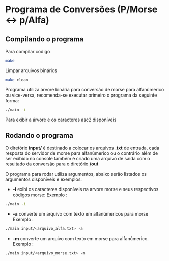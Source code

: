 # Programa de Conversões (P/Morse <-> p/Alfa)

##  Compilando o programa

Para compilar codigo
```bash
make 
``` 
Limpar arquivos binários
```bash
make clean
```

Programa utiliza árvore binária para conversão de morse para alfanúmerico ou vice-versa, recomenda-se executar primeiro o programa da seguinte forma:

```bash
./main -i
```
Para exibir a árvore e os caracteres asc2 disponíveis

## Rodando o programa

O diretório **input/** é destinado a colocar os arquivos **.txt** de entrada, cada resposta do servidor de morse para alfanúmerico ou o contrário além de ser exibido no console também é criado uma arquivo de saída com o resultado da conversão para o diretório **/out** 

O programa para rodar utiliza argumentos, abaixo serão listados os argumentos disponíveis e exemplos:
- **-i** exibi os caracteres disponíveis na arvore morse e seus respectivos códigos morse:
Exemplo :
```bash
./main -i
```
- **-a** converte um arquivo com texto em alfanúmericos para morse
Exemplo :
```bash
./main input/<arquivo_alfa.txt> -a
```
- **-m** converte um arquivo com texto em morse para alfanúmerico.
Exemplo :
```bash
./main input/<arquivo_morse.txt> -m
```